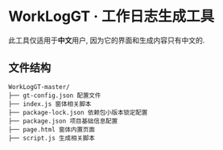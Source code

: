# WorkLogGT · 工作日志生成工具

此工具仅适用于**中文**用户, 因为它的界面和生成内容只有中文的.

## 文件结构
```
WorkLogGT-master/
├── gt-config.json 配置文件
├── index.js 窗体相关脚本
├── package-lock.json 依赖包小版本锁定配置
├── package.json 项目基础信息配置
├── page.html 窗体内置页面
├── script.js 生成相关脚本
```